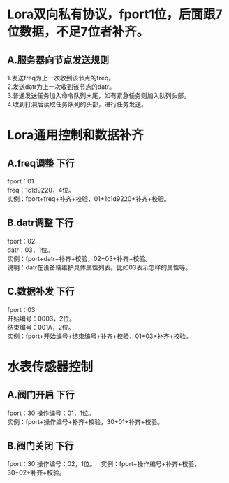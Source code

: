 # Lora双向私有协议，fport1位，后面跟7位数据，不足7位者补齐。

## A.服务器向节点发送规则
1.发送freq为上一次收到该节点的freq。  
2.发送datr为上一次收到该节点的datr。  
3.普通发送任务加入命令队列末尾，如有紧急任务则加入队列头部。  
4.收到打洞后读取任务队列的头部，进行任务发送。

# Lora通用控制和数据补齐

## A.freq调整  下行
fport：01  
freq：1c1d9220，4位。   
实例：fport+freq+补齐+校验，01+1c1d9220+补齐+校验。  

## B.datr调整   下行
fport：02   
datr：03，1位。   
实例：fport+datr+补齐+校验，02+03+补齐+校验。  
说明：datr在设备端维护具体属性列表。比如03表示怎样的属性等。

## C.数据补发   下行
fport：03   
开始编号：0003，2位。  
结束编号：001A，2位。  
实例：fport+开始编号+结束编号+补齐+校验，01+03+补齐+校验。    

# 水表传感器控制

## A.阀门开启   下行
fport：30
操作编号：01，1位。  
实例：fport+操作编号+补齐+校验，30+01+补齐+校验。    

## B.阀门关闭   下行
fport：30
操作编号：02，1位。  
实例：fport+操作编号+补齐+校验，30+02+补齐+校验。



